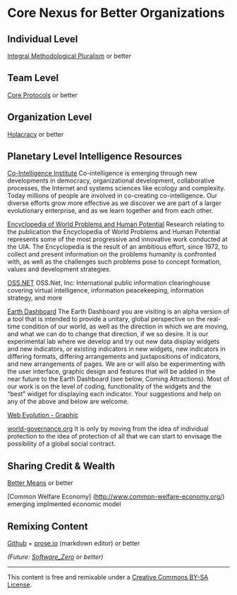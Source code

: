 Core Nexus for Better Organizations
===================================

Individual Level
----------------
[Integral Methodological Pluralism](http://www.slideshare.net/timbomb/integral-methodological-pluralismkey) or better

Team Level
----------
[Core Protocols](http://liveingreatness.com/files/core-protocols-3.03.html) or better

Organization Level
------------------
[Holacracy](http://www.holacracy.org/sites/default/files/resources/holacracy_constitution_v3.0_0.pdf) or better

Planetary Level Intelligence Resources
-----------------------------------
[Co-Intelligence Institute](http://www.co-intelligence.org/)
Co-intelligence is emerging through new developments in democracy, organizational development, collaborative processes, the Internet and systems sciences like ecology and complexity. Today millions of people are involved in co-creating co-intelligence. Our diverse efforts grow more effective as we discover we are part of a larger evolutionary enterprise, and as we learn together and from each other. 

[Encyclopedia of World Problems and Human Potential](http://www.uia.be/encyclopedia-world-problems-and-human-potential)
Research relating to the publication the Encyclopedia of World Problems and Human Potential represents some of the most progressive and innovative work conducted at the UIA. The Encyclopedia is the result of an ambitious effort, since 1972, to collect and present information on the problems humanity is confronted with, as well as the challenges such problems pose to concept formation, values and development strategies.

[OSS.NET](http://www.oss.net/)
OSS.Net, Inc: International public information clearinghouse covering virtual intelligence, information peacekeeping, information strategy, and more

[Earth Dashboard](http://earthdash.org/DraftDash/earthdashboard3/index.php)
The Earth Dashboard you are visiting is an alpha version of a tool that is intended to provide a unitary, global perspective on the real-time condition of our world, as well as the direction in which we are moving, and what we can do to change that direction, if we so desire. It is our experimental lab where we develop and try out new data display widgets and new indicators, or existing indicators in new widgets, new indicators in differing formats, differing arrangements and juxtapositions of indicators, and new arrangements of pages. We are or will also be experimenting with the user interface, graphic design and features that will be added in the near future to the Earth Dashboard (see below, Coming Attractions). Most of our work is on the level of coding, functionality of the widgets and the “best” widget for displaying each indicator. Your suggestions and help on any of the above and below are welcome.

[Web Evolution - Graphic](http://novaspivack.typepad.com/nova_spivacks_weblog/metaweb_graph.GIF)

[world-governance.org](http://www.world-governance.org)
It is only by moving from the idea of individual protection to the idea of protection of all that we can start to envisage the possibility of a global social contract.
    
Sharing Credit & Wealth
-----------------------
[Better Means](http://bettermeans.com/front/open_enterprise_governance_model.html) or better

[Common Welfare Economy] (http://www.common-welfare-economy.org/) emerging implmented economic model

Remixing Content
----------------

[Github](https://help.github.com/) + [prose.io](http://prose.io/) (markdown editor) or better

_(Future: [Software_Zero](http://enlightenedstructure.org/Software_Zero/) or better)_



* * *

This content is free and remixable under a
<a rel="license" href="http://creativecommons.org/licenses/by-sa/3.0/">Creative Commons BY-SA License</a>.

